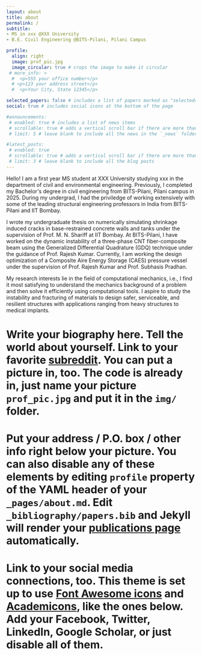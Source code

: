 ```yaml
---
layout: about
title: about
permalink: /
subtitle:
- MS in xxx @XXX University
- B.E. Civil Engineering @BITS-Pilani, Pilani Campus

profile:
  align: right
  image: prof_pic.jpg
  image_circular: true # crops the image to make it circular
 # more_info: >
  #  <p>555 your office number</p>
  # <p>123 your address street</p>
  #  <p>Your City, State 12345</p>

selected_papers: false # includes a list of papers marked as "selected={true}"
social: true # includes social icons at the bottom of the page

#announcements:
 # enabled: true # includes a list of news items
 # scrollable: true # adds a vertical scroll bar if there are more than 3 news items
 # limit: 5 # leave blank to include all the news in the `_news` folder

#latest_posts:
 # enabled: true
 # scrollable: true # adds a vertical scroll bar if there are more than 3 new posts items
 # limit: 3 # leave blank to include all the blog posts
---
```


Hello! I am a first year MS student at XXX University studying xxx in the department of civil and environmental engineering. Previously, I completed my Bachelor's degree in civil engineering from BITS-Pilani, Pilani campus in 2025. During my undergrad, I had the priviledge of working extensively with some of the leading structural engineering professors in India from BITS-Pilani and IIT Bombay.

I wrote my undergraduate thesis on numerically simulating shrinkage induced cracks in base-restrained concrete walls and tanks under the supervision of Prof. M. N. Shariff at IIT Bombay. At BITS-Pilani, I have worked on the dynamic instability of a three-phase CNT fiber-composite beam using the Generalized Differential Quadrature (GDQ) technique under the guidance of Prof. Rajesh Kumar. Currently, I am working the design optimization of a Composite Aire Energy Storage (CAES) pressure vessel under the supervision of Prof. Rajesh Kumar and Prof. Subhasis Pradhan.

My research interests lie in the field of computational mechanics, i.e., I find it most satisfying to understand the mechanics background of a problem and then solve it efficiently using computational tools. I aspire to study the instability and fracturing of materials to design safer, serviceable, and 
resilient structures with applications ranging from heavy structures to medical implants. 

# Write your biography here. Tell the world about yourself. Link to your favorite [subreddit](http://reddit.com). You can put a picture in, too. The code is already in, just name your picture `prof_pic.jpg` and put it in the `img/` folder.

# Put your address / P.O. box / other info right below your picture. You can also disable any of these elements by editing `profile` property of the YAML header of your `_pages/about.md`. Edit `_bibliography/papers.bib` and Jekyll will render your [publications page](/al-folio/publications/) automatically.

# Link to your social media connections, too. This theme is set up to use [Font Awesome icons](https://fontawesome.com/) and [Academicons](https://jpswalsh.github.io/academicons/), like the ones below. Add your Facebook, Twitter, LinkedIn, Google Scholar, or just disable all of them.
